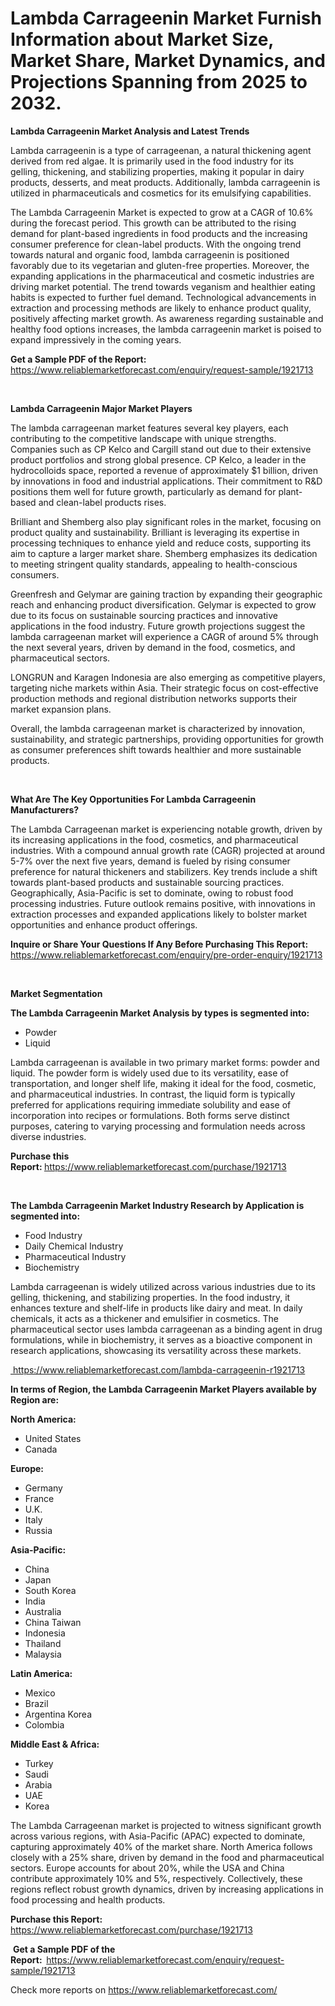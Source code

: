 <p><h1>Lambda Carrageenin Market Furnish Information about Market Size, Market Share, Market Dynamics, and Projections Spanning from 2025 to 2032.</h1></p><p><strong>Lambda Carrageenin Market Analysis and Latest Trends</strong></p>
<p><p>Lambda carrageenin is a type of carrageenan, a natural thickening agent derived from red algae. It is primarily used in the food industry for its gelling, thickening, and stabilizing properties, making it popular in dairy products, desserts, and meat products. Additionally, lambda carrageenin is utilized in pharmaceuticals and cosmetics for its emulsifying capabilities. </p><p>The Lambda Carrageenin Market is expected to grow at a CAGR of 10.6% during the forecast period. This growth can be attributed to the rising demand for plant-based ingredients in food products and the increasing consumer preference for clean-label products. With the ongoing trend towards natural and organic food, lambda carrageenin is positioned favorably due to its vegetarian and gluten-free properties. Moreover, the expanding applications in the pharmaceutical and cosmetic industries are driving market potential. The trend towards veganism and healthier eating habits is expected to further fuel demand. Technological advancements in extraction and processing methods are likely to enhance product quality, positively affecting market growth. As awareness regarding sustainable and healthy food options increases, the lambda carrageenin market is poised to expand impressively in the coming years.</p></p>
<p><strong>Get a Sample PDF of the Report:&nbsp;</strong> <a href="https://www.reliablemarketforecast.com/enquiry/request-sample/1921713?utm_campaign=2455&utm_medium=2&utm_source=Github&utm_content=ia&utm_term=03042025&utm_id=lambda-carrageenin">https://www.reliablemarketforecast.com/enquiry/request-sample/1921713</a></p>
<p>&nbsp;</p>
<p><strong>Lambda Carrageenin Major Market Players</strong></p>
<p><p>The lambda carrageenan market features several key players, each contributing to the competitive landscape with unique strengths. Companies such as CP Kelco and Cargill stand out due to their extensive product portfolios and strong global presence. CP Kelco, a leader in the hydrocolloids space, reported a revenue of approximately $1 billion, driven by innovations in food and industrial applications. Their commitment to R&D positions them well for future growth, particularly as demand for plant-based and clean-label products rises.</p><p>Brilliant and Shemberg also play significant roles in the market, focusing on product quality and sustainability. Brilliant is leveraging its expertise in processing techniques to enhance yield and reduce costs, supporting its aim to capture a larger market share. Shemberg emphasizes its dedication to meeting stringent quality standards, appealing to health-conscious consumers.</p><p>Greenfresh and Gelymar are gaining traction by expanding their geographic reach and enhancing product diversification. Gelymar is expected to grow due to its focus on sustainable sourcing practices and innovative applications in the food industry. Future growth projections suggest the lambda carrageenan market will experience a CAGR of around 5% through the next several years, driven by demand in the food, cosmetics, and pharmaceutical sectors.</p><p>LONGRUN and Karagen Indonesia are also emerging as competitive players, targeting niche markets within Asia. Their strategic focus on cost-effective production methods and regional distribution networks supports their market expansion plans.</p><p>Overall, the lambda carrageenan market is characterized by innovation, sustainability, and strategic partnerships, providing opportunities for growth as consumer preferences shift towards healthier and more sustainable products.</p></p>
<p>&nbsp;</p>
<p><strong>What Are The Key Opportunities For Lambda Carrageenin Manufacturers?</strong></p>
<p><p>The Lambda Carrageenan market is experiencing notable growth, driven by its increasing applications in the food, cosmetics, and pharmaceutical industries. With a compound annual growth rate (CAGR) projected at around 5-7% over the next five years, demand is fueled by rising consumer preference for natural thickeners and stabilizers. Key trends include a shift towards plant-based products and sustainable sourcing practices. Geographically, Asia-Pacific is set to dominate, owing to robust food processing industries. Future outlook remains positive, with innovations in extraction processes and expanded applications likely to bolster market opportunities and enhance product offerings.</p></p>
<p><strong>Inquire or Share Your Questions If Any Before Purchasing This Report:</strong> <a href="https://www.reliablemarketforecast.com/enquiry/pre-order-enquiry/1921713?utm_campaign=2455&utm_medium=2&utm_source=Github&utm_content=ia&utm_term=03042025&utm_id=lambda-carrageenin">https://www.reliablemarketforecast.com/enquiry/pre-order-enquiry/1921713</a></p>
<p>&nbsp;</p>
<p><strong>Market Segmentation</strong></p>
<p><strong>The Lambda Carrageenin Market Analysis by types is segmented into:</strong></p>
<p><ul><li>Powder</li><li>Liquid</li></ul></p>
<p><p>Lambda carrageenan is available in two primary market forms: powder and liquid. The powder form is widely used due to its versatility, ease of transportation, and longer shelf life, making it ideal for the food, cosmetic, and pharmaceutical industries. In contrast, the liquid form is typically preferred for applications requiring immediate solubility and ease of incorporation into recipes or formulations. Both forms serve distinct purposes, catering to varying processing and formulation needs across diverse industries.</p></p>
<p><strong>Purchase this Report:&nbsp;</strong><a href="https://www.reliablemarketforecast.com/purchase/1921713?utm_campaign=2455&utm_medium=2&utm_source=Github&utm_content=ia&utm_term=03042025&utm_id=lambda-carrageenin">https://www.reliablemarketforecast.com/purchase/1921713</a></p>
<p>&nbsp;</p>
<p><strong>The Lambda Carrageenin Market Industry Research by Application is segmented into:</strong></p>
<p><ul><li>Food Industry</li><li>Daily Chemical Industry</li><li>Pharmaceutical Industry</li><li>Biochemistry</li></ul></p>
<p><p>Lambda carrageenan is widely utilized across various industries due to its gelling, thickening, and stabilizing properties. In the food industry, it enhances texture and shelf-life in products like dairy and meat. In daily chemicals, it acts as a thickener and emulsifier in cosmetics. The pharmaceutical sector uses lambda carrageenan as a binding agent in drug formulations, while in biochemistry, it serves as a bioactive component in research applications, showcasing its versatility across these markets.</p></p>
<p><a href="https://www.reliablemarketforecast.com/lambda-carrageenin-r1921713?utm_campaign=2455&utm_medium=2&utm_source=Github&utm_content=ia&utm_term=03042025&utm_id=lambda-carrageenin">&nbsp;https://www.reliablemarketforecast.com/lambda-carrageenin-r1921713</a></p>
<p><strong>In terms of Region, the Lambda Carrageenin Market Players available by Region are:</strong></p>
<p>
    <p> <strong> North America: </strong>
        <ul>
            <li>United States</li>
            <li>Canada</li>
        </ul>
        </p> 
    <p> <strong> Europe: </strong>
        <ul>
            <li>Germany</li>
            <li>France</li>
            <li>U.K.</li>
            <li>Italy</li>
            <li>Russia</li>
        </ul>
        </p> 
    <p> <strong> Asia-Pacific: </strong>
        <ul>
            <li>China</li>
            <li>Japan</li>
            <li>South Korea</li>
            <li>India</li>
            <li>Australia</li>
            <li>China Taiwan</li>
            <li>Indonesia</li>
            <li>Thailand</li>
            <li>Malaysia</li>
        </ul>
        </p> 
    <p> <strong> Latin America: </strong>
        <ul>
            <li>Mexico</li>
            <li>Brazil</li>
            <li>Argentina Korea</li>
            <li>Colombia</li>
        </ul>
        </p> 
    <p> <strong> Middle East & Africa: </strong>
        <ul>
            <li>Turkey</li>
            <li>Saudi</li>
            <li>Arabia</li>
            <li>UAE</li>
            <li>Korea</li>
        </ul>
    </p>
    </p>
<p><p>The Lambda Carrageenan market is projected to witness significant growth across various regions, with Asia-Pacific (APAC) expected to dominate, capturing approximately 40% of the market share. North America follows closely with a 25% share, driven by demand in the food and pharmaceutical sectors. Europe accounts for about 20%, while the USA and China contribute approximately 10% and 5%, respectively. Collectively, these regions reflect robust growth dynamics, driven by increasing applications in food processing and health products.</p></p>
<p><strong>Purchase this Report: </strong><a href="https://www.reliablemarketforecast.com/purchase/1921713?utm_campaign=2455&utm_medium=2&utm_source=Github&utm_content=ia&utm_term=03042025&utm_id=lambda-carrageenin">https://www.reliablemarketforecast.com/purchase/1921713</a></p>
<p>&nbsp;<strong>Get a Sample PDF of the Report:&nbsp;&nbsp;</strong><a href="https://www.reliablemarketforecast.com/enquiry/request-sample/1921713?utm_campaign=2455&utm_medium=2&utm_source=Github&utm_content=ia&utm_term=03042025&utm_id=lambda-carrageenin">https://www.reliablemarketforecast.com/enquiry/request-sample/1921713</a></p>
<p><strong></strong></p>
<p>Check more reports on <a href="https://www.reliablemarketforecast.com/?utm_campaign=2455&utm_medium=2&utm_source=Github&utm_content=ia&utm_term=03042025&utm_id=lambda-carrageenin">https://www.reliablemarketforecast.com/</a></p>